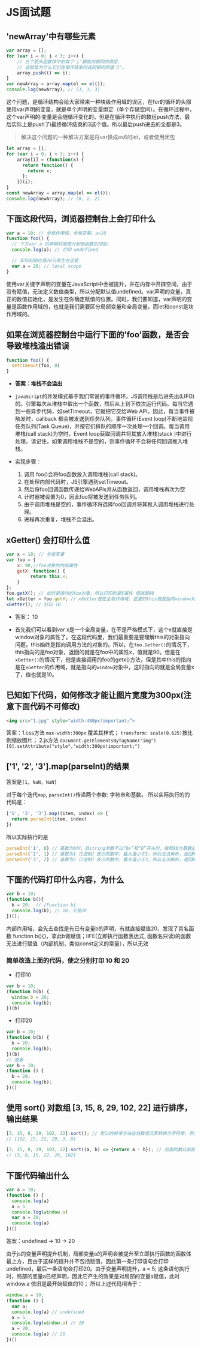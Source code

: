 # JS面试题

## 'newArray'中有哪些元素

``` js
var array = [];
for (var i = 0; i < 3; i++) {
    // 三个箭头函数体中的每个'i'都指向相同的绑定，
    // 这就是为什么它们在循环结束时返回相同的值'3'。
    array.push(() => i);
}
var newArray = array.map(el => el());
console.log(newArray); // [3, 3, 3]
```

这个问题，是循环结构会给大家带来一种块级作用域的误区，在for的循环的头部使用var声明的变量，就是单个声明的变量绑定（单个存储空间）。在循环过程中，这个var声明的i变量是会随循环变化的。但是在循环中执行的数组push方法，最后实际上是push了i最终循环结束的3这个值。所以最后push进去的全都是3。

> 解决这个问题的一种解决方案是将var换成es6的let，或者使用闭包

``` js
let array = [];
for (var i = 0; i < 3; i++) {
    array[i] = (function(x) {
      return function() {
        return x;
      };
    })(i);
}
const newArray = array.map(el => el());
console.log(newArray); // [0, 1, 2]
```

## 下面这段代码，浏览器控制台上会打印什么

``` js
var a = 10; // 全局作用域，全局变量。a=10
function foo() {
  // 下方var a 的声明将被提升到到函数的顶部。
  console.log(a); // 打印 undefined

  // 实际初始化值20只发生在这里
  var a = 20; // local scope
}
```

使用var关键字声明的变量在JavaScript中会被提升，并在内存中开辟空间，由于没有赋值，无法定义数值类型，所以分配默认值undefined。var声明的变量，真正的数值初始化，是发生在你确定赋值的位置。同时，我们要知道，var声明的变量是函数作用域的，也就是我们需要区分局部变量和全局变量，而let和const是块作用域的。

## 如果在浏览器控制台中运行下面的'foo'函数，是否会导致堆栈溢出错误

``` js
function foo() {
  setTimeout(foo, 0)
}
```

- **答案：堆栈不会溢出**

- `javaScript`的并发模式基于我们常说的事件循环。JS调用栈是后进先出(LIFO)的。引擎每次从堆栈中取出一个函数，然后从上到下依次运行代码。每当它遇到一些异步代码，如setTimeout，它就把它交给Web API。因此，每当事件被触发时，callback 都会被发送到任务队列。事件循环(Event loop)不断地监视任务队列(Task Queue)，并按它们排队的顺序一次处理一个回调。每当调用堆栈(call stack)为空时，Event loop获取回调并将其放入堆栈(stack )中进行处理。请记住，如果调用堆栈不是空的，则事件循环不会将任何回调推入堆栈。

- 实现步骤：

  1. 调用 foo()会将foo函数放入调用堆栈(call stack)。
  2. 在处理内部代码时，JS引擎遇到setTimeout。
  3. 然后将foo回调函数传递给WebAPIs并从函数返回，调用堆栈再次为空
  4. 计时器被设置为0，因此foo将被发送到任务队列。
  5. 由于调用堆栈是空的，事件循环将选择foo回调并将其推入调用堆栈进行处理。
  6. 进程再次重复，堆栈不会溢出。

## xGetter() 会打印什么值

``` js
var x = 10; // 全局变量
var foo = {
    x: 90,//foo对象的内部属性
    getX: function() {
         return this.x;
    }
};
foo.getX(); // 此时是指向的foo对象，所以打印的是X属性 值就是90
let xGetter = foo.getX; // xGetter是在全局作用域，这里的this就是指向window对象
xGetter(); // 打印 10
```

- 答案： 10

- 首先我们可以看到var x是一个全局变量，在不是严格模式下，这个x就直接是window对象的属性了。在这段代码里，我们最重要是要理解this的对象指向问题，this始终是指向调用方法的对象的。所以，在`foo.Getter()`的情况下，this指向的是foo对象，返回的就是在foo中的属性x，值就是90。但是在`xGetter()`的情况下，他是直接调用的foo的getx()方法，但是其中this的指向是在`xGetter`的作用域，就是指向的`window`对象中，这时指向的就是全局变量x了，值也就是10。

## 已知如下代码，如何修改才能让图片宽度为300px(注意下面代码不可修改)

``` html
<img src="1.jpg" style="width:480px!important;”>
```

答案：1.css方法 `max-width:300px` 覆盖其样式； `transform: scale(0.625)`按比例缩放图片； 2.js方法 `document.getElementsByTagName("img")[0].setAttribute("style","width:300px!important;")`

## ['1', '2', '3'].map(parseInt)的结果

答案是`[1, NaN, NaN]`

对于每个迭代`map`, `parseInt()`传递两个参数: 字符串和基数。 所以实际执行的的代码是：

``` js
['1', '2', '3'].map((item, index) => {
  return parseInt(item, index)
})
```

所以实际执行的是

``` js
parseInt('1', 0) // 基数为0时，且string参数不以“0x”和“0”开头时，按照10为基数处理。这个时候返回1
parseInt('2', 1) // 基数为1（1进制）表示的数中，最大值小于2，所以无法解析，返回NaN
parseInt('3', 2) // 基数为2（2进制）表示的数中，最大值小于3，所以无法解析，返回NaN
```

## 下面的代码打印什么内容，为什么

``` js
var b = 10;
(function b(){
  b = 20;  // [Function b]
  console.log(b); // 10，不是20
})();
```

内部作用域，会先去查找是有已有变量b的声明，有就直接赋值20，发现了具名函数 function b(){}，拿此b做赋值；IIFE(立即执行函数表达式, 函数名只读)的函数无法进行赋值（内部机制，类似const定义的常量），所以无效

### 简单改造上面的代码，使之分别打印 10 和 20

- 打印10

``` js
var b = 10;
(function b(b) {
  window.b = 20;
  console.log(b);
})(b)
```

- 打印20

``` js
var b = 10;
(function b(b) {
  b = 20;
  console.log(b);
})(b)
// 或者
var b = 10;
(function () {
  b = 20;
  console.log(b);
})()
```

## 使用 sort() 对数组 [3, 15, 8, 29, 102, 22] 进行排序，输出结果

``` js
[3, 15, 8, 29, 102, 22].sort(); // 默认的排序方法会将数组元素转换为字符串，然后比较字符串中字符的UTF-16编码顺序来进行排序
// [102, 15, 22, 29, 3, 8]

[3, 15, 8, 29, 102, 22].sort((a, b) => {return a - b}); // 后面的数比前面大会交换位置，所以最终会升序排序
// [3, 8, 15, 22, 29, 102]
```

## 下面代码输出什么

``` js
var a = 10;
(function () {
  console.log(a)
  a = 5
  console.log(window.a)
  var a = 20;
  console.log(a)
})()
```

答案：undefined -> 10 -> 20

由于js的变量声明提升机制，局部变量a的声明会被提升至立即执行函数的函数体最上方，且由于这样的提升并不包括赋值，因此第一条打印语句会打印undefined，最后一条语句会打印20。由于变量声明提升，a = 5; 这条语句执行时，局部的变量a已经声明，因此它产生的效果是对局部的变量a赋值，此时window.a 依旧是最开始赋值的10； 所以上述代码相当于：

``` js
window.a = 10;
(function () {
  var a;
  console.log(a) // undefined
  a = 5
  console.log(window.a) // 10
  a = 20;
  console.log(a) // 20
})()
```
